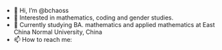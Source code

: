 - 👋 Hi, I’m @bchaoss
- 👀 Interested in mathematics, coding and gender studies.
- 🌱 Currently studying BA. mathematics and applied mathematics at East China Normal University, China
- 📫 How to reach me: 

<!---
bchaoss/bchaoss is a ✨ special ✨ repository because its `README.md` (this file) appears on your GitHub profile.
You can click the Preview link to take a look at your changes.
--->
